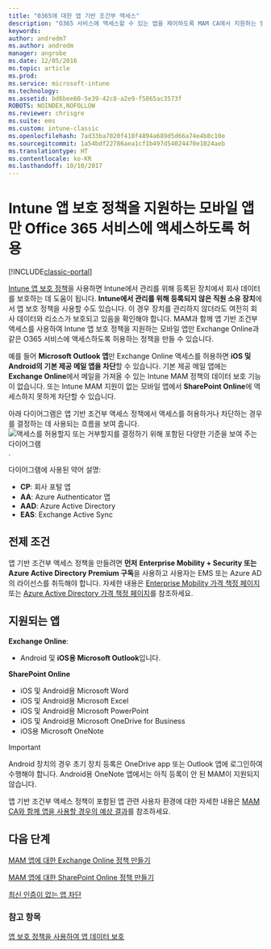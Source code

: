 ```yaml
---
title: "0365에 대한 앱 기반 조건부 액세스"
description: "O365 서비스에 액세스할 수 있는 앱을 제어하도록 MAM CA에서 지원하는 방식을 이해합니다."
keywords: 
author: andredm7
ms.author: andredm
manager: angrobe
ms.date: 12/05/2016
ms.topic: article
ms.prod: 
ms.service: microsoft-intune
ms.technology: 
ms.assetid: bd6bee60-5e39-42c8-a2e9-f5865ac3573f
ROBOTS: NOINDEX,NOFOLLOW
ms.reviewer: chrisgre
ms.suite: ems
ms.custom: intune-classic
ms.openlocfilehash: 7ad33ba7020f418f4894a689d5d66a74e4b8c10e
ms.sourcegitcommit: 1a54bdf22786aea1cf1b497d54024470e1024aeb
ms.translationtype: HT
ms.contentlocale: ko-KR
ms.lasthandoff: 10/10/2017
---
```

# <a name="allow-only-mobile-apps-that-support-intune-app-protection-policies-to-access-office-365-services"></a>Intune 앱 보호 정책을 지원하는 모바일 앱만 Office 365 서비스에 액세스하도록 허용

[!INCLUDE[classic-portal](../includes/classic-portal.md)]

[Intune 앱 보호 정책](protect-apps-and-data-with-microsoft-intune.md)을 사용하면 Intune에서 관리를 위해 등록된 장치에서 회사 데이터를 보호하는 데 도움이 됩니다. **Intune에서 관리를 위해 등록되지 않은 직원 소유 장치**에서 앱 보호 정책을 사용할 수도 있습니다.  이 경우 장치를 관리하지 않더라도 여전히 회사 데이터와 리소스가 보호되고 있음을 확인해야 합니다. MAM과 함께 앱 기반 조건부 액세스를 사용하여 Intune 앱 보호 정책을 지원하는 모바일 앱만 Exchange Online과 같은 O365 서비스에 액세스하도록 허용하는 정책을 만들 수 있습니다.

예를 들어 **Microsoft Outlook 앱**만 Exchange Online 액세스를 허용하면 **iOS 및 Android의 기본 제공 메일 앱을 차단**할 수 있습니다. 기본 제공 메일 앱에는 **Exchange Online**에서 메일을 가져올 수 있는 Intune MAM 정책의 데이터 보호 기능이 없습니다. 또는 Intune MAM 지원이 없는 모바일 앱에서 **SharePoint Online**에 액세스하지 못하게 차단할 수 있습니다.

아래 다이어그램은 앱 기반 조건부 액세스 정책에서 액세스를 허용하거나 차단하는 경우를 결정하는 데 사용되는 흐름을 보여 줍니다. ![액세스를 허용할지 또는 거부할지를 결정하기 위해 포함된 다양한 기준을 보여 주는 다이어그램](../media/mam-ca-decision-flow_simple.png).

다이어그램에 사용된 약어 설명:
* **CP**: 회사 포털 앱
* **AA**: Azure Authenticator 앱
* **AAD**: Azure Active Directory
* **EAS**: Exchange Active Sync

## <a name="prerequisites"></a>전제 조건
앱 기반 조건부 액세스 정책을 만들려면 **먼저** **Enterprise Mobility + Security 또는 Azure Active Directory Premium 구독**을 사용하고 사용자는 EMS 또는 Azure AD의 라이선스를 취득해야 합니다. 자세한 내용은 [Enterprise Mobility 가격 책정 페이지](https://www.microsoft.com/cloud-platform/enterprise-mobility-pricing) 또는 [Azure Active Directory 가격 책정 페이지](https://azure.microsoft.com/pricing/details/active-directory/)를 참조하세요.


## <a name="supported-apps"></a>지원되는 앱
**Exchange Online**:
* Android 및 **iOS용 Microsoft Outlook**입니다.

**SharePoint Online**
* iOS 및 Android용 Microsoft Word
* iOS 및 Android용 Microsoft Excel
* iOS 및 Android용 Microsoft PowerPoint
* iOS 및 Android용 Microsoft OneDrive for Business
* iOS용 Microsoft OneNote

>[!IMPORTANT]
>Android 장치의 경우 초기 장치 등록은 OneDrive app 또는 Outlook 앱에 로그인하여 수행해야 합니다. Android용 OneNote 앱에서는 아직 등록이 안 된 MAM이 지원되지 않습니다.

앱 기반 조건부 액세스 정책이 포함된 앱 관련 사용자 환경에 대한 자세한 내용은 [MAM CA와 함께 앱을 사용할 경우의 예상 결과](use-apps-with-mam-ca.md)를 참조하세요.


## <a name="next-steps"></a>다음 단계
[MAM 앱에 대한 Exchange Online 정책 만들기](mam-ca-for-exchange-online.md)

[MAM 앱에 대한 SharePoint Online 정책 만들기](mam-ca-for-sharepoint-online.md)

[최신 인증이 없는 앱 차단](block-apps-with-no-modern-authentication.md)

### <a name="see-also"></a>참고 항목

[앱 보호 정책을 사용하여 앱 데이터 보호](protect-app-data-using-mobile-app-management-policies-with-microsoft-intune.md)
